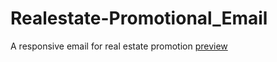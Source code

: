 # Realestate-Promotional_Email
A responsive email for real estate promotion
[preview](https://realestate-promotional-email.netlify.app)
